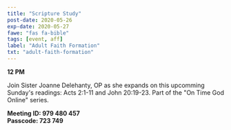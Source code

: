 ```yaml
---
title: "Scripture Study"
post-date: 2020-05-26
exp-date: 2020-05-27
fawe: "fas fa-bible"
tags: [event, aff]
label: "Adult Faith Formation"
txt: "adult-faith-formation"
---
```

**12 PM**

Join Sister Joanne Delehanty, OP as she expands on this upcomming Sunday's readings: Acts 2:1-11 and John 20:19-23. Part of the "On Time God Online" series.

**Meeting ID: 979 480 457**
<br>
**Passcode: 723 749**